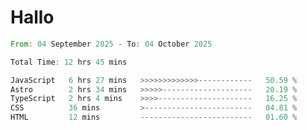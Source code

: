 # Hallo
<!--START_SECTION:waka-->

```rust
From: 04 September 2025 - To: 04 October 2025

Total Time: 12 hrs 45 mins

JavaScript   6 hrs 27 mins   >>>>>>>>>>>>>------------   50.59 %
Astro        2 hrs 34 mins   >>>>>--------------------   20.19 %
TypeScript   2 hrs 4 mins    >>>>---------------------   16.25 %
CSS          36 mins         >------------------------   04.81 %
HTML         12 mins         -------------------------   01.60 %
```

<!--END_SECTION:waka-->
